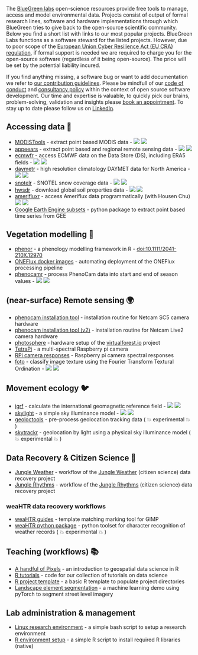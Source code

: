 The [BlueGreen labs](https://bluegreenlabs.org) open-science resources provide free tools to manage, access and model environmental data. Projects consist of output of formal research lines, software and hardware implementations through which BlueGreen tries to give back to the open-source scientific community. Below you find a short list with links to our most popular projects. BlueGreen Labs functions as a software steward for the listed projects. However, due to poor scope of the [European Union Cyber Resilience Act (EU CRA) regulation](https://digital-strategy.ec.europa.eu/en/policies/cyber-resilience-act), if formal support is needed we are required to charge you for the open-source software (regardless of it being open-source). The price will be set by the potential liability incured.

If you find anything missing, a software bug or want to add documentation we refer to [our contribution guidelines](https://github.com/bluegreen-labs/policies/blob/main/CONTRIBUTING.md). Please be mindfull of our [code of conduct](https://github.com/bluegreen-labs/policies/blob/main/CONDUCT.md) and [consultancy policy](https://github.com/bluegreen-labs/policies/blob/main/CONSULTANCY.md) within the context of open source software development. Our time and expertise is valuable, to quickly pick our brains, problem-solving, validation and insights please [book an appointment](https://calendly.com/info-clo2/bluegreen-labs-office-hours). To stay up to date please follow us on [LinkedIn](https://www.linkedin.com/company/bluegreen-labs).

## Accessing data :open_file_folder:

- [MODISTools](https://github.com/bluegreen-labs/MODISTools) - extract point based MODIS data - ![](https://cranlogs.r-pkg.org/badges/grand-total/MODISTools) ![](https://www.r-pkg.org/badges/version/MODISTools)
- [appeears](https://github.com/bluegreen-labs/appeears) - extract point based and regional remote sensing data - ![](https://cranlogs.r-pkg.org/badges/grand-total/appeears) ![](https://www.r-pkg.org/badges/version/appeears)
- [ecmwfr](https://github.com/bluegreen-labs/ecmwfr) - access ECMWF data on the Data Store (DS), including ERA5 fields - ![](https://cranlogs.r-pkg.org/badges/grand-total/ecmwfr) ![](https://www.r-pkg.org/badges/version/ecmwfr)
- [daymetr](https://github.com/bluegreen-labs/daymetr) - high resolution climatology DAYMET data for North America - ![](https://cranlogs.r-pkg.org/badges/grand-total/daymetr) ![](https://www.r-pkg.org/badges/version/daymetr)
- [snotelr](https://github.com/bluegreen-labs/snotelr) - SNOTEL snow coverage data - ![](https://cranlogs.r-pkg.org/badges/grand-total/snotelr) ![](https://www.r-pkg.org/badges/version/snotelr)
- [hwsdr](https://github.com/bluegreen-labs/hwsdr) - download global soil properties data - ![](https://cranlogs.r-pkg.org/badges/grand-total/hwsdr) ![](https://www.r-pkg.org/badges/version/hwsdr)
- [amerifluxr](https://github.com/chuhousen/amerifluxr) - access Ameriflux data programmatically (with Housen Chu) ![](https://cranlogs.r-pkg.org/badges/grand-total/amerifluxr) ![](https://www.r-pkg.org/badges/version/amerifluxr)
- [Google Earth Engine subsets](https://github.com/bluegreen-labs/gee_subset) - python package to extract point based time series from GEE

## Vegetation modelling :deciduous_tree:

- [phenor](https://github.com/bluegreen-labs/phenor) - a phenology modelling framework in R - [doi:10.1111/2041-210X.12970](https://doi.org/10.1111/2041-210X.12970)
- [ONEFlux docker images](https://github.com/bluegreen-labs/ONEFlux_containers) - automating deployment of the ONEFlux processing pipeline
- [phenocamr](https://github.com/bluegreen-labs/phenocamr) - process PhenoCam data into start and end of season values - ![](https://cranlogs.r-pkg.org/badges/grand-total/phenocamr) ![](https://www.r-pkg.org/badges/version/phenocamr)

## (near-surface) Remote sensing :earth_africa:

- [phenocam installation tool](https://github.com/bluegreen-labs/phenocam_installation_tool) - installation routine for Netcam SC5 camera hardware
- [phenocam installation tool (v2)](https://github.com/bluegreen-labs/phenocam_installation_tool_v2) - installation routine for Netcam Live2 camera hardware
- [photosphere](https://github.com/bluegreen-labs/photosphere) - hardware setup of the [virtualforest.io](https://virtualforest.io) project
- [TetraPi](https://github.com/bluegreen-labs/TetraPi) - a multi-spectral Raspberry pi camera
- [RPi camera responses](https://github.com/bluegreen-labs/raspberry_pi_camera_responses) - Raspberry pi camera spectral responses
- [foto](https://github.com/bluegreen-labs/foto) - classify image texture using the Fourier Transform Textural Ordination - ![](https://cranlogs.r-pkg.org/badges/grand-total/foto) ![](https://www.r-pkg.org/badges/version/foto)

## Movement ecology :bird:

- [igrf](https://github.com/bluegreen-labs/igrf) - calculate the international geomagnetic reference field - ![](https://cranlogs.r-pkg.org/badges/grand-total/igrf) ![](https://www.r-pkg.org/badges/version/igrf)
- [skylight](https://github.com/bluegreen-labs/skylight) - a simple sky illuminance model - ![](https://cranlogs.r-pkg.org/badges/grand-total/skylight) ![](https://www.r-pkg.org/badges/version/skylight)
- [geoloctools](https://github.com/bluegreen-labs/geoloctools) - pre-process geolocation tracking data ( :boom: experimental :boom: )
- [skytrackr](https://github.com/bluegreen-labs/skytrackr) - geolocation by light using a physical sky illuminance model ( :boom: experimental :boom: )

## Data Recovery & Citizen Science :couple:

- [Jungle Weather](https://github.com/bluegreen-labs/jungleweather) - workflow of the [Jungle Weather](https://cobecore.org/) (citizen science) data recovery project
- [Jungle Rhythms](https://github.com/bluegreen-labs/junglerhythms) - workflow of the [Jungle Rhythms](https://cobecore.org/jungleweather/) (citizen science) data recovery project

### weaHTR data recovery workflows
- [weaHTR guides](https://github.com/bluegreen-labs/weahtr_guides) - template matching marking tool for GIMP
- [weaHTR python package](https://github.com/bluegreen-labs/weahtr) - python toolset for character recognition of weather records ( :boom: experimental :boom: )

## Teaching (workflows) :books:

- [A handful of Pixels](https://bluegreen-labs.github.io/handful_of_pixels/) - an introduction to geospatial data science in R
- [R tutorials](https://github.com/bluegreen-labs/R_tutorials) - code for our collection of tutorials on data science
- [R project template](https://github.com/bluegreen-labs/R_project_template) - a basic R template to populate project directories
- [Landscape element segmentation](https://github.com/bluegreen-labs/LUCAS_landscape_elements) - a machine learning demo using pyTorch to segment street level imagery

## Lab administration & management

- [Linux research environment](https://github.com/bluegreen-labs/BGLabs_research_environment) - a simple bash script to setup a research environment
- [R environment setup](https://github.com/bluegreen-labs/BGLabs_R_environment) - a simple R script to install required R libraries (native)

